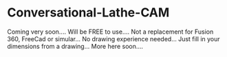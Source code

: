 # Conversational-Lathe-CAM
Coming very soon....
Will be FREE to use....
Not a replacement for Fusion 360, FreeCad or simular...
No drawing experience needed...
Just fill in your dimensions from a drawing...
More here soon....
